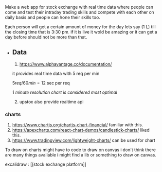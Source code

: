 Make a web app for stock exchange with real time data where people can come and test their intraday trading skills and compete with each other on daily basis and people can hone their skills too.

Each person will get a certain amount of money for the day lets say (1 L) till the closing time that is 3:30 pm. if it is live it wold be amazing or it can get a day before should not be more than that.

- ## Data 
  
  1. https://www.alphavantage.co/documentation/

  it provides real time data with 5 req per min 

  $5 req/60 min = 12$ sec per req 

  *1 minute resolution chart is considered most optimal*
  
  2. upstox also provide realtime api
### charts
  1. https://www.chartjs.org/chartjs-chart-financial/ familiar with this.
  2. https://apexcharts.com/react-chart-demos/candlestick-charts/ liked this.
  3. https://www.tradingview.com/lightweight-charts/ can be used for chart

  To draw on charts might have to code to draw on canvas i don't think there are many things available i might find a lib or something to draw on canvas.

  excalidraw : [[stock exchange platform]]

  